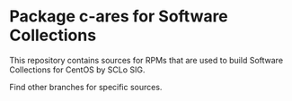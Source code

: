 # Package c-ares for Software Collections

This repository contains sources for RPMs that are used
to build Software Collections for CentOS by SCLo SIG.

Find other branches for specific sources.
